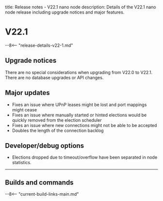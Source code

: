 title: Release notes - V22.1 nano node
description: Details of the V22.1 nano node release including upgrade notices and major features.

# V22.1

--8<-- "release-details-v22-1.md"

## Upgrade notices
There are no special considerations when upgrading from V22.0 to V22.1. There are no database upgrades or API changes.


## Major updates

* Fixes an issue where UPnP leases might be lost and port mappings might cease
* Fixes an issue where manually started or hinted elections would be quickly removed from the election scheduler
* Fixes an issue where new connections might not be able to be accepted
* Doubles the length of the connection backlog

## Developer/debug options

* Elections dropped due to timeout/overflow have been separated in node statistics.

---

## Builds and commands

--8<-- "current-build-links-main.md"
